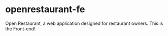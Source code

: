 # openrestaurant-fe
Open Restaurant, a web application designed for restaurant owners. This is the Front-end!
